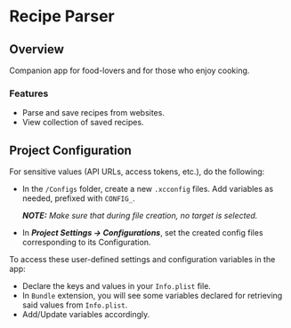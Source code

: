 # Recipe Parser

## Overview

Companion app for food-lovers and for those who enjoy cooking.

### Features

- Parse and save recipes from websites.
- View collection of saved recipes.

## Project Configuration

For sensitive values (API URLs, access tokens, etc.), do the following:

- In the `/Configs` folder, create a new `.xcconfig` files. Add variables as needed, prefixed with `CONFIG_`.

  _**NOTE:** Make sure that during file creation, no target is selected._

- In **_Project Settings -> Configurations_**, set the created config files corresponding to its Configuration.

To access these user-defined settings and configuration variables in the app:

- Declare the keys and values in your `Info.plist` file.
- In `Bundle` extension, you will see some variables declared for retrieving said values from `Info.plist`.
- Add/Update variables accordingly.
